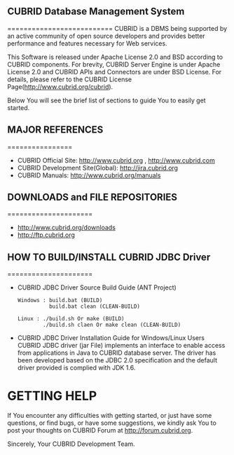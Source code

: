 ## CUBRID Database Management System
==========================
CUBRID is a DBMS being supported by an active community of open source developers 
and provides better performance and features necessary for Web services. 

This Software is released under Apache License 2.0 and BSD according to CUBRID components.
For brevity, CUBRID Server Engine is under Apache License 2.0 and CUBRID APIs and Connectors are under BSD License.
For details, please refer to the CUBRID License Page(http://www.cubrid.org/cubrid).

Below You will see the brief list of sections to guide You to easily get started. 

## MAJOR REFERENCES
================
- CUBRID Official Site: http://www.cubrid.org ,  http://www.cubrid.com
- CUBRID Development Site(Global): http://jira.cubrid.org
- CUBRID Manuals: http://www.cubrid.org/manuals 

## DOWNLOADS and FILE REPOSITORIES
=====================
- http://www.cubrid.org/downloads
- http://ftp.cubrid.org

## HOW TO BUILD/INSTALL CUBRID JDBC Driver
=====================
- CUBRID JDBC Driver Source Build Guide (ANT Project)
    ```
    Windows : build.bat (BUILD)
              build.bat clean (CLEAN-BUILD)
    ```

    ```
    Linux : ./build.sh Or make (BUILD)
            ./build.sh claen Or make clean (CLEAN-BUILD)
    ```
	
- CUBRID JDBC Driver Installation Guide for Windows/Linux Users
	CUBRID JDBC driver (jar File) implements an interface to enable access 
	from applications in Java to CUBRID database server. 
	The driver has been developed based on the JDBC 2.0 specification 
	and the default driver provided is complied with JDK 1.6.

GETTING HELP
============
If You encounter any difficulties with getting started, or just have some
questions, or find bugs, or have some suggestions, we kindly ask You to 
post your thoughts on CUBRID Forum at http://forum.cubrid.org.

Sincerely,
Your CUBRID Development Team.
